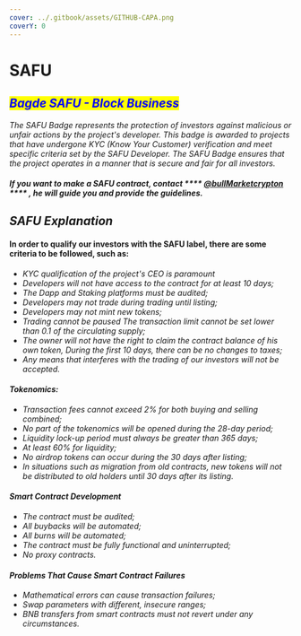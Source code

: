 ```yaml
---
cover: ../.gitbook/assets/GITHUB-CAPA.png
coverY: 0
---
```


# SAFU

## _<mark style="color:blue;">Bagde SAFU - Block Business</mark>_

_The SAFU Badge represents the protection of investors against malicious or unfair actions by the project's developer. This badge is awarded to projects that have undergone KYC (Know Your Customer) verification and meet specific criteria set by the SAFU Developer. The SAFU Badge ensures that the project operates in a manner that is secure and fair for all investors._

#### _If you want to make a SAFU contract, contact ****_ [_**@bullMarketcrypton**_](https://t.me/bullMarketcrypton) _**** , he will guide you and provide the guidelines._

## _SAFU Explanation_

#### In order to qualify our investors with the SAFU label, there are some criteria to be followed, such as:

* _KYC qualification of the project's CEO is paramount_
* _Developers will not have access to the contract for at least 10 days;_
* _The Dapp and Staking platforms must be audited;_&#x20;
* _Developers may not trade during trading until listing;_&#x20;
* _Developers may not mint new tokens;_&#x20;
* _Trading cannot be paused The transaction limit cannot be set lower than 0.1 of the circulating supply;_&#x20;
* _The owner will not have the right to claim the contract balance of his own token, During the first 10 days, there can be no changes to taxes;_&#x20;
* _Any means that interferes with the trading of our investors will not be accepted._

#### _Tokenomics:_

* _Transaction fees cannot exceed 2% for both buying and selling combined;_&#x20;
* _No part of the tokenomics will be opened during the 28-day period;_&#x20;
* _Liquidity lock-up period must always be greater than 365 days;_&#x20;
* _At least 60% for liquidity;_&#x20;
* _No airdrop tokens can occur during the 30 days after listing;_&#x20;
* _In situations such as migration from old contracts, new tokens will not be distributed to old holders until 30 days after its listing._

#### _Smart Contract Development_

* _The contract must be audited;_&#x20;
* _All buybacks will be automated;_&#x20;
* _All burns will be automated;_&#x20;
* _The contract must be fully functional and uninterrupted;_&#x20;
* _No proxy contracts._

#### _Problems That Cause Smart Contract Failures_

* _Mathematical errors can cause transaction failures;_&#x20;
* _Swap parameters with different, insecure ranges;_&#x20;
* _BNB transfers from smart contracts must not revert under any circumstances._
